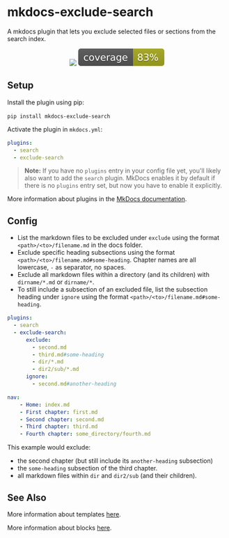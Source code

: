 # mkdocs-exclude-search

A mkdocs plugin that lets you exclude selected files or sections from the search index.

<p align="center">
    <a href="https://pypi.org/project/mkdocs-exclude-search/" title="mkdocs-exclude-search on pypi"><img src="https://img.shields.io/pypi/v/mkdocs-exclude-search?color=brightgreen"></a>
    <img src="./coverage.svg">
</p>

## Setup

Install the plugin using pip:

`pip install mkdocs-exclude-search`

Activate the plugin in `mkdocs.yml`:
```yaml
plugins:
  - search
  - exclude-search
```

> **Note:** If you have no `plugins` entry in your config file yet, you'll likely also want to add the `search` plugin. MkDocs enables it by default if there is no `plugins` entry set, but now you have to enable it explicitly.

More information about plugins in the [MkDocs documentation][mkdocs-plugins].

## Config

- List the markdown files to be excluded under `exclude` using the format `<path>/<to>/filename.md` in the docs folder.
- Exclude specific heading subsections using the format `<path>/<to>/filename.md#some-heading`. Chapter names are all lowercase, `-` as separator, no spaces.
- Exclude all markdown files within a directory (and its children) with `dirname/*.md` or `dirname/*`.
- To still include a subsection of an excluded file, list the subsection heading under `ignore` using the format `<path>/<to>/filename.md#some-heading`. 

```yaml
plugins:
  - search
  - exclude-search:
      exclude:
        - second.md
        - third.md#some-heading  
        - dir/*.md
        - dir2/sub/*.md
      ignore:
        - second.md#another-heading

```
```yaml
nav:
    - Home: index.md
    - First chapter: first.md
    - Second chapter: second.md
    - Third chapter: third.md
    - Fourth chapter: some_directory/fourth.md
```

This example would exclude:
- the second chapter (but still include its `another-heading` subsection) 
- the `some-heading` subsection of the third chapter.
- all markdown files within `dir` and `dir2/sub` (and their children).



## See Also

More information about templates [here][mkdocs-template].

More information about blocks [here][mkdocs-block].

[mkdocs-plugins]: http://www.mkdocs.org/user-guide/plugins/
[mkdocs-template]: https://www.mkdocs.org/user-guide/custom-themes/#template-variables
[mkdocs-block]: https://www.mkdocs.org/user-guide/styling-your-docs/#overriding-template-blocks
